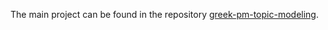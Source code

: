 The main project can be found in the repository [greek-pm-topic-modeling](https://github.com/DionGR/greek-pm-topic-modeling).